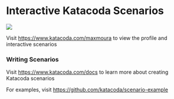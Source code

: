 # Interactive Katacoda Scenarios

[![](http://shields.katacoda.com/katacoda/maxmoura/count.svg)](https://www.katacoda.com/maxmoura "Get your profile on Katacoda.com")

Visit https://www.katacoda.com/maxmoura to view the profile and interactive scenarios

### Writing Scenarios
Visit https://www.katacoda.com/docs to learn more about creating Katacoda scenarios

For examples, visit https://github.com/katacoda/scenario-example
